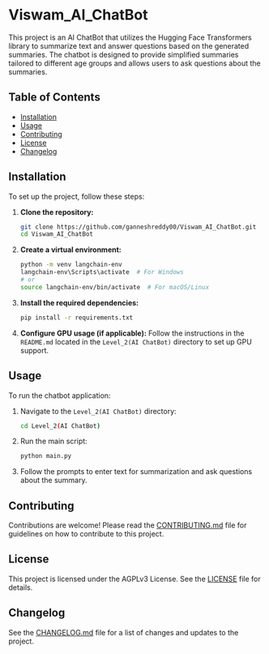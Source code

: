 # Viswam_AI_ChatBot

This project is an AI ChatBot that utilizes the Hugging Face Transformers library to summarize text and answer questions based on the generated summaries. The chatbot is designed to provide simplified summaries tailored to different age groups and allows users to ask questions about the summaries.

## Table of Contents

- [Installation](#installation)
- [Usage](#usage)
- [Contributing](#contributing)
- [License](#license)
- [Changelog](#changelog)

## Installation

To set up the project, follow these steps:

1. **Clone the repository:**

   ```sh
   git clone https://github.com/ganneshreddy00/Viswam_AI_ChatBot.git
   cd Viswam_AI_ChatBot
   ```

2. **Create a virtual environment:**

   ```sh
   python -m venv langchain-env
   langchain-env\Scripts\activate  # For Windows
   # or
   source langchain-env/bin/activate  # For macOS/Linux
   ```

3. **Install the required dependencies:**

   ```sh
   pip install -r requirements.txt
   ```

4. **Configure GPU usage (if applicable):**
   Follow the instructions in the `README.md` located in the `Level_2(AI ChatBot)` directory to set up GPU support.

## Usage

To run the chatbot application:

1. Navigate to the `Level_2(AI ChatBot)` directory:

   ```sh
   cd Level_2(AI ChatBot)
   ```

2. Run the main script:

   ```sh
   python main.py
   ```

3. Follow the prompts to enter text for summarization and ask questions about the summary.

## Contributing

Contributions are welcome! Please read the [CONTRIBUTING.md](../CONTRIBUTING.md) file for guidelines on how to contribute to this project.

## License

This project is licensed under the AGPLv3 License. See the [LICENSE](../LICENSE) file for details.

## Changelog

See the [CHANGELOG.md](../CHANGELOG.md) file for a list of changes and updates to the project.
